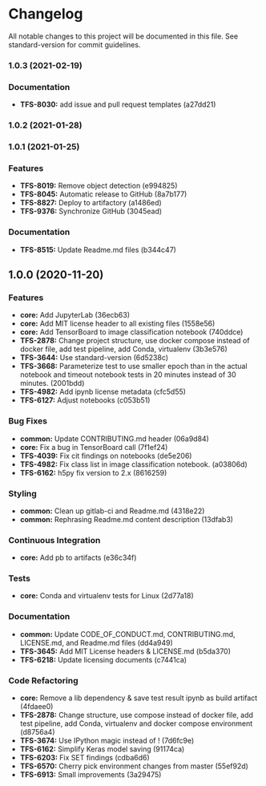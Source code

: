 # Changelog

All notable changes to this project will be documented in this file. See standard-version for commit guidelines.

### 1.0.3 (2021-02-19)


### Documentation

* **TFS-8030:** add issue and pull request templates (a27dd21)

### 1.0.2 (2021-01-28)

### 1.0.1 (2021-01-25)


### Features

* **TFS-8019:** Remove object detection (e994825)
* **TFS-8045:** Automatic release to GitHub (8a7b177)
* **TFS-8827:** Deploy to artifactory (a1486ed)
* **TFS-9376:** Synchronize GitHub (3045ead)


### Documentation

* **TFS-8515:** Update Readme.md files (b344c47)

## 1.0.0 (2020-11-20)


### Features

* **core:** Add JupyterLab (36ecb63)
* **core:** Add MIT license header to all existing files (1558e56)
* **core:** Add TensorBoard to image classification notebook (740ddce)
* **TFS-2878:** Change project structure, use docker compose instead of docker file, add test pipeline, add Conda, virtualenv (3b3e576)
* **TFS-3644:** Use standard-version (6d5238c)
* **TFS-3668:** Parameterize test to use smaller epoch than in the actual notebook and timeout notebook tests in 20 minutes instead of 30 minutes. (2001bdd)
* **TFS-4982:** Add ipynb license metadata (cfc5d55)
* **TFS-6127:** Adjust notebooks (c053b51)


### Bug Fixes

* **common:** Update CONTRIBUTING.md header (06a9d84)
* **core:** Fix a bug in TensorBoard call (7f1ef24)
* **TFS-4039:** Fix cit findings on notebooks (de5e206)
* **TFS-4982:** Fix class list in image classification notebook. (a03806d)
* **TFS-6162:** h5py fix version to 2.x (8616259)


### Styling

* **common:** Clean up gitlab-ci and Readme.md (4318e22)
* **common:** Rephrasing Readme.md content description (13dfab3)


### Continuous Integration

* **core:** Add pb to artifacts (e36c34f)


### Tests

* **core:** Conda and virtualenv tests for Linux (2d77a18)


### Documentation

* **common:** Update CODE_OF_CONDUCT.md, CONTRIBUTING.md, LICENSE.md, and Readme.md files (dd4a949)
* **TFS-3645:** Add MIT License headers & LICENSE.md (b5da370)
* **TFS-6218:** Update licensing documents (c7441ca)


### Code Refactoring

* **core:** Remove a lib dependency & save test result ipynb as build artifact (4fdaee0)
* **TFS-2878:** Change structure, use compose instead of docker file, add test pipeline, add Conda, virtualenv and docker compose environment (d8756a4)
* **TFS-3674:** Use IPython magic instead of ! (7d6fc9e)
* **TFS-6162:** Simplify Keras model saving (91174ca)
* **TFS-6203:** Fix SET findings (cdba6d6)
* **TFS-6570:** Cherry pick environment changes from master (55ef92d)
* **TFS-6913:** Small improvements (3a29475)